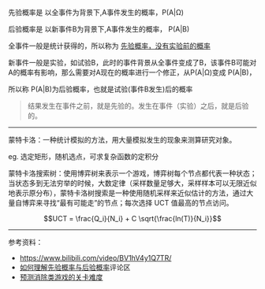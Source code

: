 


先验概率是 以全事件为背景下,A事件发生的概率，P(A|Ω)

后验概率是 以新事件B为背景下,A事件发生的概率， P(A|B)



全事件一般是统计获得的，所以称为 <u>先验概率，没有实验前的概率</u>

新事件一般是实验，如试验B，此时的事件背景从全事件变成了B，该事件B可能对A的概率有影响，那么需要对A现在的概率进行一个修正，从P(A|Ω)变成 P(A|B)，

所以称 P(A|B)为后验概率，也就是试验(事件B发生)后的概率


>结果发生在事件之前，就是先验的。发生在事件（实验）之后，就是后验的。

--------------

蒙特卡洛：一种统计模拟的方法，用大量模拟发生的现象来测算研究对象。

eg. 选定矩形，随机选点，可求复杂函数的定积分


蒙特卡洛搜索树：使用博弈树来表示一个游戏，博弈树每个节点都代表一种状态；当状态多到无法穷举的时候，大数定律（采样数量足够大，采样样本可以无限近似地表示原分布），蒙特卡洛树搜索是一种使用随机采样来近似估计的方法，通过大量自博弈来寻找“最有可能走”的节点；每次选择 UCT 值最高的节点访问。

$$UCT = \frac{Q_i}{N_i} + C \sqrt{\frac{ln(T)}{N_i}}$$


-------------

参考资料：
- https://www.bilibili.com/video/BV1hV4y1Q7TR/
- [如何理解先验概率与后验概率](https://zhuanlan.zhihu.com/p/26464206)评论区
- [预测消除类游戏的关卡难度](https://zhuanlan.zhihu.com/p/432513987)